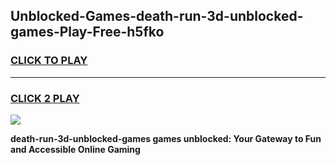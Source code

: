 
## Unblocked-Games-death-run-3d-unblocked-games-Play-Free-h5fko
<h3>
<a href="https://premium76.site?title=death-run-3d-unblocked-games&ref=21A">CLICK TO PLAY</a></h3>
<hr>

<h3>
<a href="https://premium76.site?title=death-run-3d-unblocked-games&ref=21A">CLICK 2 PLAY</a>
  
</h3>

<a href="https://premium76.site?title=death-run-3d-unblocked-games&ref=21A"><img src="https://clearcache.store/games.png"></a>


**death-run-3d-unblocked-games games unblocked: Your Gateway to Fun and Accessible Online Gaming**
